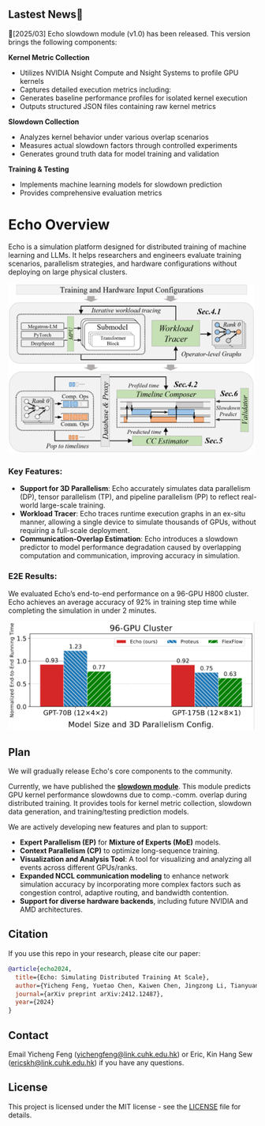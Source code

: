 ## Lastest News🎯

📍[2025/03] Echo slowdown module (v1.0) has been released. This version brings the following components:

**Kernel Metric Collection**
- Utilizes NVIDIA Nsight Compute and Nsight Systems to profile GPU kernels
- Captures detailed execution metrics including:
- Generates baseline performance profiles for isolated kernel execution
- Outputs structured JSON files containing raw kernel metrics

**Slowdown Collection**
- Analyzes kernel behavior under various overlap scenarios
- Measures actual slowdown factors through controlled experiments
- Generates ground truth data for model training and validation

**Training & Testing**
- Implements machine learning models for slowdown prediction
- Provides comprehensive evaluation metrics



# Echo Overview

Echo is a simulation platform designed for distributed training of machine learning and LLMs. It helps researchers and engineers evaluate training scenarios, parallelism strategies, and hardware configurations without deploying on large physical clusters.

<img src="docs/images/arch.jpg" alt="Echo Architecture" width="500" />


### Key Features:

- **Support for 3D Parallelism**: Echo accurately simulates data parallelism (DP), tensor parallelism (TP), and pipeline parallelism (PP) to reflect real-world large-scale training.
- **Workload Tracer**: Echo traces runtime execution graphs in an ex-situ manner, allowing a single device to simulate thousands of GPUs, without requiring a full-scale deployment.
- **Communication-Overlap Estimation**: Echo introduces a slowdown predictor to model performance degradation caused by overlapping computation and communication, improving accuracy in simulation.


### E2E Results:
We evaluated Echo’s end-to-end performance on a 96-GPU H800 cluster. Echo achieves an average accuracy of 92% in training step time while completing the simulation in under 2 minutes.

<img src="docs/images/e2e-96-gpus.jpg" alt="Echo 96-GPU clusters" width="500" />



## Plan

We will gradually release Echo's core components to the community.

Currently, we have published the [**slowdown module**](https://github.com/NetX-lab/Echo-slowdown/tree/18b723021da83759b72b3434b9471987c14e5c4c). This module predicts GPU kernel performance slowdowns due to comp.-comm. overlap during distributed training. It provides tools for kernel metric collection, slowdown data generation, and training/testing prediction models.


We are actively developing new features and plan to support:

- **Expert Parallelism (EP)** for **Mixture of Experts (MoE)** models.
- **Context Parallelism (CP)** to optimize long-sequence training.
- **Visualization and Analysis Tool**: A tool for visualizing and analyzing all events across different GPUs/ranks.
- **Expanded NCCL communication modeling** to enhance network simulation accuracy by incorporating more complex factors such as congestion control, adaptive routing, and bandwidth contention.
- **Support for diverse hardware backends**, including future NVIDIA and AMD architectures.


## Citation

If you use this repo in your research, please cite our paper:

```bibtex
@article{echo2024,
  title={Echo: Simulating Distributed Training At Scale},
  author={Yicheng Feng, Yuetao Chen, Kaiwen Chen, Jingzong Li, Tianyuan Wu, Peng Cheng, Chuan Wu, Wei Wang, Tsung-Yi Ho, Hong Xu},
  journal={arXiv preprint arXiv:2412.12487},
  year={2024}
}
```

## Contact

Email Yicheng Feng (<yichengfeng@link.cuhk.edu.hk>) or Eric, Kin Hang Sew (<ericskh@link.cuhk.edu.hk>) if you have any questions.

## License

This project is licensed under the MIT license - see the [LICENSE](LICENSE) file for details.
